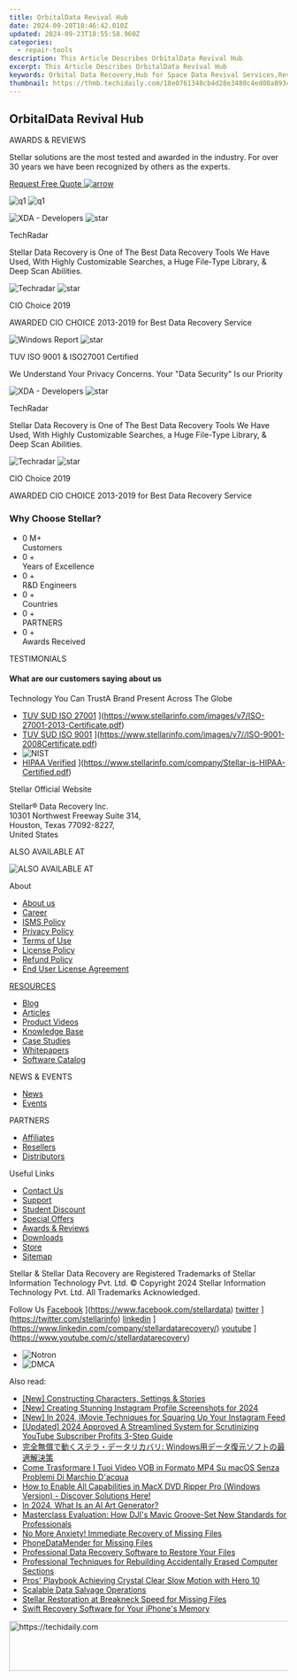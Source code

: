 ```yaml
---
title: OrbitalData Revival Hub
date: 2024-09-20T18:46:42.010Z
updated: 2024-09-23T18:55:58.960Z
categories:
  - repair-tools
description: This Article Describes OrbitalData Revival Hub
excerpt: This Article Describes OrbitalData Revival Hub
keywords: Orbital Data Recovery,Hub for Space Data Revival Services,Reviving Satellite Data,Orbital Data Restoration,Data Recovery in Orbit,Space Data Revival Technologies,Hub for Orbital Data Processing
thumbnail: https://thmb.techidaily.com/18e0761348cb4d28e3480c4ed08a893497db31dc39159b03c85adcc25dd9aaa4.jpg
---
```


## OrbitalData Revival Hub

AWARDS & REVIEWS

 Stellar solutions are the most tested and awarded in the industry. For over 30 years we have been recognized by others as the experts.

[Request Free Quote ![arrow](labservices/images/arrow.svg) ](javascript:void%280%29)

![q1](https://www.stellarinfo.com/images/v7/q1.png) ![q1](https://www.stellarinfo.com/images/v7/q2.png)

![XDA - Developers](https://www.stellarinfo.com/image/catalog/reviews/TechRadar.jpg) ![star](https://www.stellarinfo.com/images/v7/star.png)

TechRadar

 Stellar Data Recovery is One of The Best Data Recovery Tools We Have Used, With Highly Customizable Searches, a Huge File-Type Library, & Deep Scan Abilities.

![Techradar](https://www.stellarinfo.com/public/frontEnd/images/service/cio.png) ![star](https://www.stellarinfo.com/images/v7/star.png)

CIO Choice 2019

 AWARDED CIO CHOICE 2013-2019 for Best Data Recovery Service

![Windows Report](https://www.stellarinfo.com/company/about/images/ISO_9001.jpg) ![star](https://www.stellarinfo.com/images/v7/star.png)

 TUV ISO 9001 & ISO27001 Certified

 We Understand Your Privacy Concerns. Your "Data Security" Is our Priority

![XDA - Developers](https://www.stellarinfo.com/image/catalog/reviews/TechRadar.jpg) ![star](https://www.stellarinfo.com/images/v7/star.png)

TechRadar

 Stellar Data Recovery is One of The Best Data Recovery Tools We Have Used, With Highly Customizable Searches, a Huge File-Type Library, & Deep Scan Abilities.

![Techradar](https://www.stellarinfo.com/public/frontEnd/images/service/cio.png) ![star](https://www.stellarinfo.com/images/v7/star.png)

CIO Choice 2019

 AWARDED CIO CHOICE 2013-2019 for Best Data Recovery Service

### Why Choose Stellar?

* 0  M+  
Customers
* 0 +  
Years of Excellence
* 0 +  
R&D Engineers
* 0 +  
Countries
* 0 +  
PARTNERS
* 0 +  
Awards Received

TESTIMONIALS

#### What are our customers saying about us

 Technology You Can TrustA Brand Present Across The Globe

* [TUV SUD ISO 27001](https://www.stellarinfo.com/images/v7/tuv1.png) ](https://www.stellarinfo.com/images/v7/ISO-27001-2013-Certificate.pdf)
* [TUV SUD ISO 9001](https://www.stellarinfo.com/images/v7/tuv2.png) ](https://www.stellarinfo.com/images/v7//ISO-9001-2008Certificate.pdf)
* ![NIST](https://www.stellarinfo.com/images/v7/nist.png)
* [HIPAA Verified](https://www.stellarinfo.com/images/v7/hipa.png) ](https://www.stellarinfo.com/company/Stellar-is-HIPAA-Certified.pdf)

 Stellar Official Website

 Stellar® Data Recovery Inc.  
 10301 Northwest Freeway Suite 314,  
 Houston, Texas 77092-8227,  
 United States

 ALSO AVAILABLE AT

![ALSO AVAILABLE AT](https://www.stellarinfo.com/images/v7/Partners_logo_new.png)

 About

* [About us](https://www.stellarinfo.com/company/about/stellar-overview.php)
* [Career](https://www.stellarinfo.com/career/)
* [ISMS Policy](https://www.stellarinfo.com/company/about/quality-policy.php)
* [Privacy Policy](https://www.stellarinfo.com/company/legal/privacy-policy.php)
* [Terms of Use](https://www.stellarinfo.com/company/legal/terms-of-use.php)
* [License Policy](https://www.stellarinfo.com/software-licensing-usage.php)
* [Refund Policy](https://www.stellarinfo.com/company/legal/refund-policy.php)
* [End User License Agreement](https://www.stellarinfo.com/company/legal/eula.php)

[RESOURCES](https://tools.techidaily.com/stellardata-recovery/buy-now/)

* [Blog](https://tools.techidaily.com/stellardata-recovery/buy-now/)
* [Articles](https://tools.techidaily.com/stellardata-recovery/buy-now/)
* [Product Videos](https://www.stellarinfo.com/video-gallery.php)
* [Knowledge Base](https://tools.techidaily.com/stellardata-recovery/buy-now/)
* [Case Studies](https://tools.techidaily.com/stellardata-recovery/buy-now/)
* [Whitepapers](https://tools.techidaily.com/stellardata-recovery/buy-now/)
* [Software Catalog](https://www.stellarinfo.com/company/catalog/softwarecatalog.pdf)

 NEWS & EVENTS

* [News](https://www.stellarinfo.com/company/press)
* [Events](https://www.stellarinfo.com/affiliate-summit/affiliate-summit.php)

 PARTNERS

* [Affiliates](https://tools.techidaily.com/stellardata-recovery/buy-now/)
* [Resellers](https://tools.techidaily.com/stellardata-recovery/buy-now/)
* [Distributors](https://tools.techidaily.com/stellardata-recovery/buy-now/)

 Useful Links

* [Contact Us](https://www.stellarinfo.com/contact/contact-us.php)
* [Support](https://tools.techidaily.com/stellardata-recovery/buy-now/)
* [Student Discount](https://www.stellarinfo.com/student-discount/)
* [Special Offers](https://tools.techidaily.com/stellardata-recovery/buy-now/)
* [Awards & Reviews](https://www.stellarinfo.com/company/about/data-restore-reviews.php)
* [Downloads](https://www.stellarinfo.com/download.php)
* [Store](https://tools.techidaily.com/stellardata-recovery/buy-now/)
* [Sitemap](https://www.stellarinfo.com/sitemap.php)

 Stellar & Stellar Data Recovery are Registered Trademarks of Stellar Information Technology Pvt. Ltd. © Copyright 2024 Stellar Information Technology Pvt. Ltd. All Trademarks Acknowledged.

Follow Us [Facebook](https://www.stellarinfo.com/public/frontEnd/images/product/fb.png) ](https://www.facebook.com/stellardata) [twitter](https://www.stellarinfo.com/public/frontEnd/images/product/tw.png) ](https://twitter.com/stellarinfo) [linkedin](https://www.stellarinfo.com/public/frontEnd/images/product/in.png) ](https://www.linkedin.com/company/stellardatarecovery/) [youtube](https://www.stellarinfo.com/public/frontEnd/images/product/yt.png) ](https://www.youtube.com/c/stellardatarecovery)

* ![Notron](https://www.stellarinfo.com/images/v7/notron.png)
* ![DMCA](https://www.stellarinfo.com/images/v7/dmca.png)

<ins class="adsbygoogle"
     style="display:block"
     data-ad-format="autorelaxed"
     data-ad-client="ca-pub-7571918770474297"
     data-ad-slot="1223367746"></ins>

<ins class="adsbygoogle"
     style="display:block"
     data-ad-client="ca-pub-7571918770474297"
     data-ad-slot="8358498916"
     data-ad-format="auto"
     data-full-width-responsive="true"></ins>

<span class="atpl-alsoreadstyle">Also read:</span>
<div><ul>
<li><a href="https://article-files.techidaily.com/new-constructing-characters-settings-and-stories/"><u>[New] Constructing Characters, Settings & Stories</u></a></li>
<li><a href="https://instagram-videos.techidaily.com/new-creating-stunning-instagram-profile-screenshots-for-2024/"><u>[New] Creating Stunning Instagram Profile Screenshots for 2024</u></a></li>
<li><a href="https://instagram-video-files.techidaily.com/new-in-2024-imovie-techniques-for-squaring-up-your-instagram-feed/"><u>[New] In 2024, IMovie Techniques for Squaring Up Your Instagram Feed</u></a></li>
<li><a href="https://facebook-video-share.techidaily.com/updated-2024-approved-a-streamlined-system-for-scrutinizing-youtube-subscriber-profits-3-step-guide/"><u>[Updated] 2024 Approved A Streamlined System for Scrutinizing YouTube Subscriber Profits 3-Step Guide</u></a></li>
<li><a href="https://data-recovery.techidaily.com/1720600250743-windows/"><u>完全無償で動くステラ・データリカバリ: Windows用データ復元ソフトの最適解決策</u></a></li>
<li><a href="https://some-guidance.techidaily.com/come-trasformare-i-tuoi-video-vob-in-formato-mp4-su-macos-senza-problemi-di-marchio-dacqua/"><u>Come Trasformare I Tuoi Video VOB in Formato MP4 Su macOS Senza Problemi Di Marchio D'acqua</u></a></li>
<li><a href="https://some-approaches.techidaily.com/how-to-enable-all-capabilities-in-macx-dvd-ripper-pro-windows-version-discover-solutions-here/"><u>How to Enable All Capabilities in MacX DVD Ripper Pro (Windows Version) - Discover Solutions Here!</u></a></li>
<li><a href="https://ai-topics.techidaily.com/in-2024-what-is-an-ai-art-generator/"><u>In 2024, What Is an AI Art Generator?</u></a></li>
<li><a href="https://buynow-reviews.techidaily.com/masterclass-evaluation-how-djis-mavic-groove-set-new-standards-for-professionals/"><u>Masterclass Evaluation: How DJI's Mavic Groove-Set New Standards for Professionals</u></a></li>
<li><a href="https://data-recovery.techidaily.com/no-more-anxiety-immediate-recovery-of-missing-files/"><u>No More Anxiety! Immediate Recovery of Missing Files</u></a></li>
<li><a href="https://data-recovery.techidaily.com/phonedatamender-for-missing-files/"><u>PhoneDataMender for Missing Files</u></a></li>
<li><a href="https://data-recovery.techidaily.com/professional-data-recovery-software-to-restore-your-files/"><u>Professional Data Recovery Software to Restore Your Files</u></a></li>
<li><a href="https://data-recovery.techidaily.com/professional-techniques-for-rebuilding-accidentally-erased-computer-sections/"><u>Professional Techniques for Rebuilding Accidentally Erased Computer Sections</u></a></li>
<li><a href="https://extra-information.techidaily.com/pros-playbook-achieving-crystal-clear-slow-motion-with-hero-10/"><u>Pros' Playbook Achieving Crystal Clear Slow Motion with Hero 10</u></a></li>
<li><a href="https://data-recovery.techidaily.com/scalable-data-salvage-operations/"><u>Scalable Data Salvage Operations</u></a></li>
<li><a href="https://data-recovery.techidaily.com/stellar-restoration-at-breakneck-speed-for-missing-files/"><u>Stellar Restoration at Breakneck Speed for Missing Files</u></a></li>
<li><a href="https://data-recovery.techidaily.com/swift-recovery-software-for-your-iphones-memory/"><u>Swift Recovery Software for Your iPhone's Memory</u></a></li>
</ul></div>

<!-- affiliate ads begin -->
<a href="https://wigfever.sjv.io/c/5597632/2014851/22899" target="_top" id="2014851">
  <img src="//a.impactradius-go.com/display-ad/22899-2014851" border="0" alt="https://techidaily.com" width="728" height="90"/>
</a>
<img height="0" width="0" src="https://wigfever.sjv.io/i/5597632/2014851/22899" style="position:absolute;visibility:hidden;" border="0" />
<!-- affiliate ads end -->

